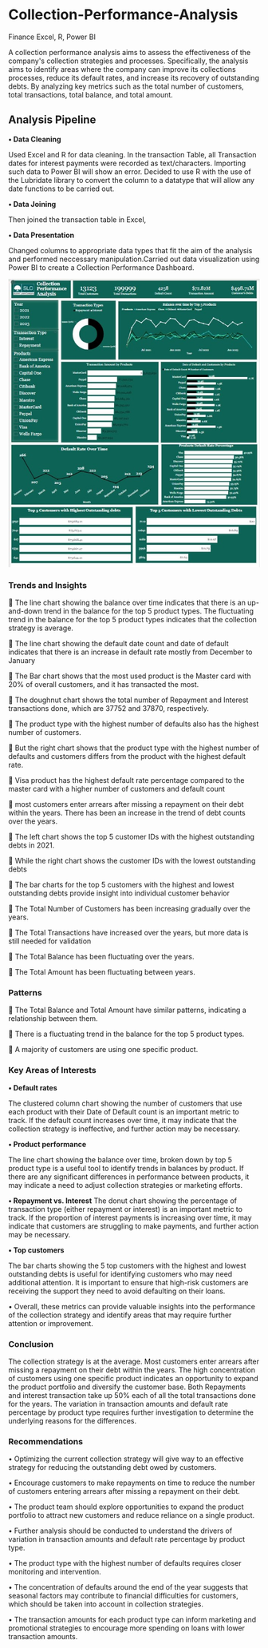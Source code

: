 # Collection-Performance-Analysis
Finance Excel, R, Power BI

A collection performance analysis aims to assess the effectiveness of the company's collection strategies and processes. 
Specifically, the analysis aims to identify areas where the company can improve its collections processes, reduce its default rates, 
and increase its recovery of outstanding debts. By analyzing key metrics such as the total number of customers, total transactions, total balance, and total amount.

## Analysis Pipeline

**•	Data Cleaning** 

Used Excel and R for data cleaning. In the transaction Table, all Transaction dates for interest payments were recorded as text/characters. Importing such data to Power BI will show an error. Decided to use R with the use of the Lubridate library to convert the column to a datatype that will allow any date functions to be carried out. 

**•	Data Joining**

Then joined the transaction table in Excel,

**•	Data Presentation** 

Changed columns to appropriate data types that fit the aim of the analysis and performed neccessary manipulation.Carried out data visualization using Power BI to create a Collection Performance Dashboard.

![Dashboard](https://github.com/rajikudusadewale/Collection-Performance-Analysis/blob/main/Dashboard%20screenshot.jpg)
### Trends and Insights

	The line chart showing the balance over time indicates that there is an up-and-down trend in the balance for the top 5 product types. The fluctuating trend in the balance for the top 5 product types indicates that the collection strategy is average.

	The line chart showing the default date count and date of default indicates that there is an increase in default rate mostly from December to January

	The Bar chart shows that the most used product is the Master card with 20% of overall customers, and it has transacted the most. 

	The doughnut chart shows the total number of Repayment and Interest transactions done, which are 37752 and 37870, respectively. 

	The product type with the highest number of defaults also has the highest number of customers.

	But the right chart shows that the product type with the highest number of defaults and customers differs from the product with the highest default rate.

	Visa product has the highest default rate percentage compared to the master card with a higher number of customers and default count

	most customers enter arrears after missing a repayment on their debt within the years. There has been an increase in the trend of debt counts over the years.

	The left chart shows the top 5 customer IDs with the highest outstanding debts in 2021.

	While the right chart shows the customer IDs with the lowest outstanding debts

	The bar charts for the top 5 customers with the highest and lowest outstanding debts provide insight into individual customer behavior

	The Total Number of Customers has been increasing gradually over the years.

	The Total Transactions have increased over the years, but more data is still needed for validation

	The Total Balance has been fluctuating over the years.

	The Total Amount has been fluctuating between years.

### Patterns

	The Total Balance and Total Amount have similar patterns, indicating a relationship between them.

	There is a fluctuating trend in the balance for the top 5 product types.

	A majority of customers are using one specific product.

### Key Areas of Interests

**•	Default rates** 

The clustered column chart showing the number of customers that use each product with their Date of Default count is an important metric to track. If the default count increases over time, it may indicate that the collection strategy is ineffective, and further action may be necessary.

**•	Product performance**

The line chart showing the balance over time, broken down by top 5 product type is a useful tool to identify trends in balances by product. If there are any significant differences in performance between products, it may indicate a need to adjust collection strategies or marketing efforts.

**•	Repayment vs. Interest** 
The donut chart showing the percentage of transaction type (either repayment or interest) is an important metric to track. If the proportion of interest payments is increasing over time, it may indicate that customers are struggling to make payments, and further action may be necessary.

**•	Top customers** 

The bar charts showing the 5 top customers with the highest and lowest outstanding debts is useful for identifying customers who may need additional attention. It is important to ensure that high-risk customers are receiving the support they need to avoid defaulting on their loans.

•	Overall, these metrics can provide valuable insights into the performance of the collection strategy and identify areas that may require further attention or improvement.

### Conclusion

The collection strategy is at the average. Most customers enter arrears after missing a repayment on their debt within the years. The high concentration of customers using one specific product indicates an opportunity to expand the product portfolio and diversify the customer base. Both Repayments and interest transaction take up 50% each of all the total transactions done for the years. The variation in transaction amounts and default rate percentage by product type requires further investigation to determine the underlying reasons for the differences. 

### Recommendations


•	Optimizing the current collection strategy will give way to an effective strategy for reducing the outstanding debt owed by customers. 

•	Encourage customers to make repayments on time to reduce the number of customers entering arrears after missing a repayment on their debt. 

•	The product team should explore opportunities to expand the product portfolio to attract new customers and reduce reliance on a single product.

•	Further analysis should be conducted to understand the drivers of variation in transaction amounts and default rate percentage by product type.

•	The product type with the highest number of defaults requires closer monitoring and intervention.

•	The concentration of defaults around the end of the year suggests that seasonal factors may contribute to financial difficulties for customers, which should be taken into account in collection strategies.

•	The transaction amounts for each product type can inform marketing and promotional strategies to encourage more spending on loans with lower transaction amounts.

